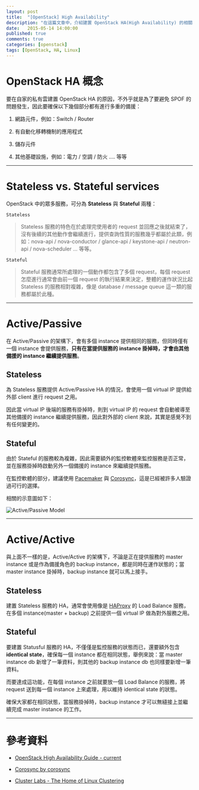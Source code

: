 ```yaml
---
layout: post
title:  "[OpenStack] High Availability"
description: "在這篇文章中，介紹建置 OpenStack HA(High Availability) 的相關概念"
date:   2015-05-14 14:00:00
published: true
comments: true
categories: [openstack]
tags: [OpenStack, HA, Linux]
---
```


OpenStack HA 概念
=================

要在自家的私有雲建置 OpenStack HA 的原因，不外乎就是為了要避免 SPOF 的問題發生，因此要確保以下幾個部分都有進行多重的備援：

1. 網路元件，例如：Switch / Router

2. 有自動化移轉機制的應用程式

3. 儲存元件

4. 其他基礎設施，例如：電力 / 空調 / 防火 .... 等等


------------------------------------


Stateless vs. Stateful services
===============================

OpenStack 中的眾多服務，可分為 **Stateless** 與 **Stateful** 兩種：

`Stateless`

> Stateless 服務的特色在於處理完使用者的 request 並回應之後就結束了，沒有後續的其他動作會繼續進行，提供查詢性質的服務幾乎都屬於此類，例如：nova-api / nova-conductor / glance-api / keystone-api / neutron-api / nova-scheduler ... 等等。

`Stateful`

> Stateful 服務通常所處理的一個動作都包含了多個 request，每個 request 怎麼進行通常會由前一個 request 的執行結果來決定，整體的運作狀況比起 Stateless 的服務相對複雜，像是 database / message queue 這一類的服務都屬於此種。


------------------------------------


Active/Passive
==============

在 Active/Passive 的架構下，會有多個 instance 提供相同的服務，但同時僅有一個 instance 會提供服務，**只有在當提供服務的 instance 掛掉時，才會由其他備援的 instance 繼續提供服務**。

## Stateless

為 Stateless 服務提供 Active/Passive HA 的情況，會使用一個 virtual IP 提供給外部 client 進行 request 之用。

因此當 virtual IP 後端的服務有掛掉時，則到 virtual IP 的 request 會自動被導至其他備援的 instance 繼續提供服務，因此對外部的 client 來說，其實是感覺不到有任何變更的。 

## Stateful

由於 Stateful 的服務較為複雜，因此需要額外的監控軟體來監控服務是否正常，並在服務掛掉時啟動另外一個備援的 instance 來繼續提供服務。

在監控軟體的部分，建議使用 [Pacemaker](http://clusterlabs.org/) 與 [Corosync](http://corosync.github.io/corosync/)，這是已經被許多人驗證過可行的選擇。

相關的示意圖如下：

![Active/Passive Model](http://www-01.ibm.com/support/knowledgecenter/api/content/nl/zh-tw/SSZJPZ_11.3.0/com.ibm.swg.im.iis.productization.iisinfsv.ha.install.doc/images/wsisinst_topo_ha_eng.gif)


------------------------------------


Active/Active
=============

與上面不一樣的是，Active/Active 的架構下，不論是正在提供服務的 master instance 或是作為備援角色的 backup instance，都是同時在運作狀態的；當 master instance 掛掉時，backup instance 就可以馬上接手。

## Stateless

建置 Stateless 服務的 HA，通常會使用像是 [HAProxy](http://www.haproxy.org/) 的 Load Balance 服務，在多個 instance(master + backup) 之前提供一個 virtual IP 做為對外服務之用。

## Stateful

要建置 Statusful 服務的 HA，不僅僅是監控服務的狀態而已，還要額外包含 **identical state**，確保每一個 instance 都在相同狀態，舉例來說：當 master instance db 新增了一筆資料，則其他的 backup instance db 也同樣要新增一筆資料。

而要達成這功能，在每個 instance 之前就要放一個 Load Balance 的服務，將 request 送到每一個 instance 上來處理，用以維持 identical state 的狀態。

確保大家都在相同狀態，當服務掛掉時，backup instance 才可以無縫接上並繼續完成 master instance 的工作。


------------------------------------


參考資料
========

- [OpenStack High Availability Guide  - current](http://docs.openstack.org/high-availability-guide/content/)

- [Corosync by corosync](http://corosync.github.io/corosync/)

- [Cluster Labs - The Home of Linux Clustering](http://clusterlabs.org/)